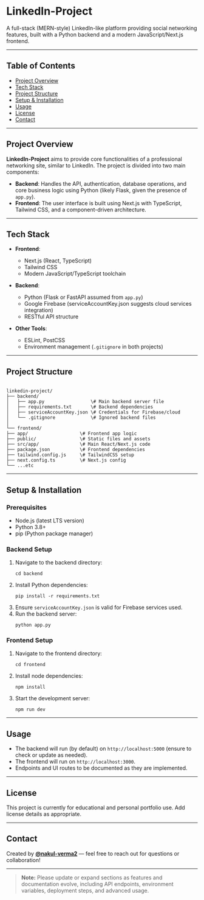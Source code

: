 # LinkedIn-Project

A full-stack (MERN-style) LinkedIn-like platform providing social networking features, built with a Python backend and a modern JavaScript/Next.js frontend.

---

## Table of Contents

- [Project Overview](#project-overview)
- [Tech Stack](#tech-stack)
- [Project Structure](#project-structure)
- [Setup & Installation](#setup--installation)
- [Usage](#usage)
- [License](#license)
- [Contact](#contact)

---

## Project Overview

**LinkedIn-Project** aims to provide core functionalities of a professional networking site, similar to LinkedIn. The project is divided into two main components:
- **Backend**: Handles the API, authentication, database operations, and core business logic using Python (likely Flask, given the presence of `app.py`).
- **Frontend**: The user interface is built using Next.js with TypeScript, Tailwind CSS, and a component-driven architecture.

---

## Tech Stack

- **Frontend**:
  - Next.js (React, TypeScript)
  - Tailwind CSS
  - Modern JavaScript/TypeScript toolchain

- **Backend**:
  - Python (Flask or FastAPI assumed from `app.py`)
  - Google Firebase (serviceAccountKey.json suggests cloud services integration)
  - RESTful API structure

- **Other Tools**:
  - ESLint, PostCSS
  - Environment management (`.gitignore` in both projects)

---

## Project Structure

```

linkedin-project/
├── backend/
│   ├── app.py                 \# Main backend server file
│   ├── requirements.txt       \# Backend dependencies
│   ├── serviceAccountKey.json \# Credentials for Firebase/cloud
│   └── .gitignore             \# Ignored backend files
│
└── frontend/
├── app/                   \# Frontend app logic
├── public/                \# Static files and assets
├── src/app/               \# Main React/Next.js code
├── package.json           \# Frontend dependencies
├── tailwind.config.js     \# TailwindCSS setup
├── next.config.ts         \# Next.js config
└── ...etc

```

---

## Setup & Installation

### Prerequisites

- Node.js (latest LTS version)
- Python 3.8+
- pip (Python package manager)

### Backend Setup

1. Navigate to the backend directory:
    ```
    cd backend
    ```
2. Install Python dependencies:
    ```
    pip install -r requirements.txt
    ```
3. Ensure `serviceAccountKey.json` is valid for Firebase services used.
4. Run the backend server:
    ```
    python app.py
    ```

### Frontend Setup

1. Navigate to the frontend directory:
    ```
    cd frontend
    ```
2. Install node dependencies:
    ```
    npm install
    ```
3. Start the development server:
    ```
    npm run dev
    ```

---

## Usage

- The backend will run (by default) on `http://localhost:5000` (ensure to check or update as needed).
- The frontend will run on `http://localhost:3000`.
- Endpoints and UI routes to be documented as they are implemented.

---

## License

This project is currently for educational and personal portfolio use. Add license details as appropriate.

---

## Contact

Created by **[@nakul-verma2](https://github.com/nakul-verma2)** — feel free to reach out for questions or collaboration!

---

> **Note:** Please update or expand sections as features and documentation evolve, including API endpoints, environment variables, deployment steps, and advanced usage.
